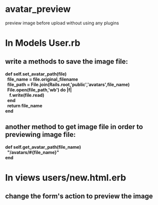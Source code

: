 
# avatar_preview
preview image before upload without using any plugins

<h1>In Models User.rb</h1>
<h2>write a methods to save the image file:</h2> 
<h4>
   def self.set_avatar_path(file)<br>
    &nbsp;&nbsp;file_name = file.original_filename<br>
    &nbsp;&nbsp;file_path = File.join(Rails.root,'public','avatars',file_name)<br>
    &nbsp;&nbsp;File.open(file_path,'wb') do |f|<br>
      &nbsp;&nbsp;&nbsp;&nbsp;f.write(file.read)<br>
    &nbsp;&nbsp;end<br>
    &nbsp;&nbsp;return file_name<br>
  end<br>
</h4>
<h2>another method to get image file in order to previewing image file:</h2> 
<h4>
  def self.get_avatar_path(file_name)<br>
     &nbsp;&nbsp;"/avatars/#{file_name}"<br>
  end<br>
</h4>
<h1>In views users/new.html.erb</h1>
 <h2>change the form's action to preview the image</h2>
 <h4><script><br>
    &nbsp;&nbsp;$(function () {<br>
       &nbsp;&nbsp;&nbsp;&nbsp;$('#image').on('change',function () {<br>
           &nbsp;&nbsp;&nbsp;&nbsp;&nbsp;&nbsp;var original_action = this.form.action;<br>
            &nbsp;&nbsp;&nbsp;&nbsp;&nbsp;&nbsp;this.form.target = "avatar_preview";<br>
            &nbsp;&nbsp;&nbsp;&nbsp;&nbsp;&nbsp;this.form.action = "/users/avatar_preview";<br>
            &nbsp;&nbsp;&nbsp;&nbsp;&nbsp;&nbsp;this.form.submit();<br>
            &nbsp;&nbsp;&nbsp;&nbsp;&nbsp;&nbsp;this.form.action = original_action;<br>
            &nbsp;&nbsp;&nbsp;&nbsp;&nbsp;&nbsp;this.form.target = 'self';<br>
       &nbsp;&nbsp;&nbsp;&nbsp;})<br>
   &nbsp;&nbsp;})<br>
</script><br>
</h4>
